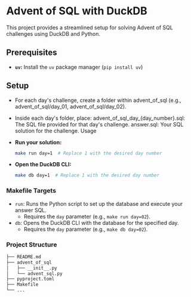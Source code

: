 # Advent of SQL with DuckDB

This project provides a streamlined setup for solving Advent of SQL challenges using DuckDB and Python.

## Prerequisites

- **`uv`:**  Install the `uv` package manager (`pip install uv`)


## Setup

- For each day's challenge, create a folder within advent_of_sql (e.g., advent_of_sql/day_01, advent_of_sql/day_02).
- Inside each day's folder, place:
    advent_of_sql_day_{day_number}.sql: The SQL file provided for that day's challenge.
    answer.sql: Your SQL solution for the challenge.
Usage
- **Run your solution:**

   ```bash
   make run day=1  # Replace 1 with the desired day number
   ```

- **Open the DuckDB CLI:**

   ```bash
   make db day=1  # Replace 1 with the desired day number
   ```

### Makefile Targets
- `run`: Runs the Python script to set up the database and execute your answer SQL.
    - Requires the `day` parameter (e.g., `make run day=02`).
- `db`: Opens the DuckDB CLI with the database for the specified day. 
    - Requires the `day` parameter (e.g., `make db day=02`).

### Project Structure

```bash
├── README.md
├── advent_of_sql
│   ├── __init__.py
│   └── advent_sql.py
├── pyproject.toml
├── Makefile
└── ...
```
